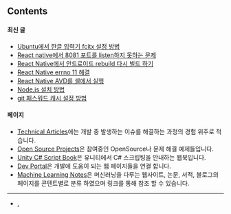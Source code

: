 ## Contents

#### 최신 글

- [Ubuntu에서 한글 입력기 fcitx 설정 방법](./technical_articles/linux/ubuntu_korean_fcitx_installation.md)
- [React native에서 8081 포트를 listen하지 못하는 문제](./technical_articles/react_native/listen_error_8081.md)
- [React Native에서 안드로이드 rebuild 다시 빌드 하기](./technical_articles/react_native/rebuild_android.md)
- [React Native errno 11 해결](./technical_articles/react_native/resolve_errno_11.md)
- [React Native AVD를 셸에서 실행](./technical_articles/react_native/execution_avd.md)
- [Node.js 설치 방법](./technical_articles/nodejs/nodejs_installation.md)
- [git 패스워드 캐시 설정 방법](./technical_articles/git/setup_git_password_cache.md)

#### 페이지

- [Technical Articles](./technical_articles/index.md)에는 개발 중 발생하는 이슈를 해결하는 과정의 경험 위주로 적습니다.
- [Open Source Projects](./opensource_projects/index.md)은 참여중인 OpenSource나 문제 해결 예제들입니다.
- [Unity C# Script Book](technical_articles/unity_csharp_script_book/index.md)은 유니티에서 C# 스크립팅을 안내하는 웹북입니다.
- [Dev Portal](dev_portal/index.md)은 개발에 도움이 되는 웹 페이지들을 연결 합니다.
- [Machine Learning Notes](./machine_learning_notes/index.md)은 머신러닝을 다루는 웹사이트, 논문, 서적, 블로그의 페이지를 콘텐트별로 분류 하였으며 링크를 통해 참조 할 수 있습니다.

---

- [.](./medical_information_systems/index.md)



